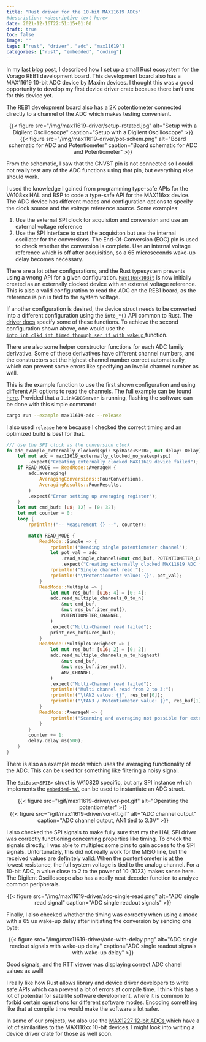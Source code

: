 ```yaml
---
title: "Rust driver for the 10-bit MAX11619 ADCs"
#description: <descriptive text here>
date: 2021-12-16T22:51:15+01:00
draft: true
toc: false
image: ""
tags: ["rust", "driver", "adc", "max11619"]
categories: ["rust", "embedded", "coding"]
---
```


In my [last blog post](https://robamu.github.io/post/rust-ecosystem/), I described how I set up a
small Rust ecosystem for the Vorago REB1 development board. This development board also
has a MAX11619 10-bit ADC device by Maxim devices. I thought this was a good opportunity
to develop my first device driver crate because there isn't one for this device yet.

The REB1 development board also has a 2K potentiometer connected directly to a channel of the ADC
which makes testing convenient.

<center>
{{< figure
	src="/img/max11619-driver/setup-rotated.jpg"
	alt="Setup with a Digilent Oscilloscope"
	caption="Setup with a Digilent Oscilloscope"
>}}
</center>

<center>
{{< figure
	src="/img/max11619-driver/pot-schem.png"
	alt="Board schematic for ADC and Potentiometer"
	caption="Board schematic for ADC and Potentiometer"
>}}
</center>

From the schematic, I saw that the CNVST pin is not connected so I could not really test
any of the ADC functions using that pin, but everything else should work.

I used the knowledge I gained from programming type-safe APIs for the VA108xx HAL and BSP to
code a type-safe API for the MAX116xx device. The ADC device has different modes and configuration
options to specify the clock source and the voltage reference source. Some examples:

1. Use the external SPI clock for acquisiton and conversion and use an external voltage reference
2. Use the SPI interface to start the acquisiton but use the internal oscillator for the conversions.
   The End-Of-Conversion (EOC) pin is used to check whether the conversion is complete.
   Use an internal voltage reference which is off after acquisition, so a 65 microseconds wake-up
   delay becomes necessary.

There are a lot other configurations, and the Rust typesystem prevents using a wrong API for a
given configuration. [`Max116xx10Bit`](https://docs.rs/max116xx-10bit/latest/max116xx_10bit/struct.Max116xx10Bit.html)
is now initially created as an externally clocked device with an external voltage reference.
This is also a valid configuration to read the ADC on the REB1 board,
as the reference is pin is tied to the system voltage.

If another configuration is desired, the device struct needs to be converted into a different
configuration using the `into_*()` API common to Rust. The [driver docs](https://docs.rs/max116xx-10bit/latest/max116xx_10bit/)
specify some of these functions. To achieve the second configuration shown above, one would
use the [`into_int_clkd_int_timed_through_ser_if_with_wakeup`
](https://docs.rs/max116xx-10bit/latest/max116xx_10bit/struct.Max116xx10Bit.html#method.into_int_clkd_int_timed_through_ser_if_with_wakeup)
function.

There are also some helper constructor functions for each ADC family derivative. Some of these
derivatives have different channel numbers, and the constructors set the highest channel number
correct automatically, which can prevent some errors like specifying an invalid channel number
as well.

This is the example function to use the first shown configuration and using different API
options to read the channels. The full example can be found
[here](https://egit.irs.uni-stuttgart.de/rust/vorago-reb1/src/branch/main/examples/max11619-adc.rs).
Provided that a `JLinkGDBServer` is running, flashing the software can be done with this simple
command:

```sh
cargo run --example max11619-adc --release
```

I also used `release` here because I checked the correct timing and an optimized build is best for
that.

```rs
/// Use the SPI clock as the conversion clock
fn adc_example_externally_clocked(spi: SpiBase<SPIB>, mut delay: Delay) -> ! {
    let mut adc = max11619_externally_clocked_no_wakeup(spi)
        .expect("Creating externally clocked MAX11619 device failed");
    if READ_MODE == ReadMode::AverageN {
        adc.averaging(
            AveragingConversions::FourConversions,
            AveragingResults::FourResults,
        )
        .expect("Error setting up averaging register");
    }
    let mut cmd_buf: [u8; 32] = [0; 32];
    let mut counter = 0;
    loop {
        rprintln!("-- Measurement {} --", counter);

        match READ_MODE {
            ReadMode::Single => {
                rprintln!("Reading single potentiometer channel");
                let pot_val = adc
                    .read_single_channel(&mut cmd_buf, POTENTIOMETER_CHANNEL)
                    .expect("Creating externally clocked MAX11619 ADC failed");
                rprintln!("Single channel read:");
                rprintln!("\tPotentiometer value: {}", pot_val);
            }
            ReadMode::Multiple => {
                let mut res_buf: [u16; 4] = [0; 4];
                adc.read_multiple_channels_0_to_n(
                    &mut cmd_buf,
                    &mut res_buf.iter_mut(),
                    POTENTIOMETER_CHANNEL,
                )
                .expect("Multi-Channel read failed");
                print_res_buf(&res_buf);
            }
            ReadMode::MultipleNToHighest => {
                let mut res_buf: [u16; 2] = [0; 2];
                adc.read_multiple_channels_n_to_highest(
                    &mut cmd_buf,
                    &mut res_buf.iter_mut(),
                    AN2_CHANNEL,
                )
                .expect("Multi-Channel read failed");
                rprintln!("Multi channel read from 2 to 3:");
                rprintln!("\tAN2 value: {}", res_buf[0]);
                rprintln!("\tAN3 / Potentiometer value: {}", res_buf[1]);
            }
            ReadMode::AverageN => {
                rprintln!("Scanning and averaging not possible for externally clocked mode");
            }
        }
        counter += 1;
        delay.delay_ms(500);
    }
}
```

There is also an example mode which uses the averaging functionality of the ADC. This can be used
for something like filtering a noisy signal.

The `SpiBase<SPIB>` struct is VA10820 specific, but any SPI instance which implements the
[`embedded-hal`](https://docs.rs/embedded-hal/latest/embedded_hal/) can be used to
instantiate an ADC struct.

<center>
{{< figure
	src="/gif/max11619-driver/vor-pot.gif"
	alt="Operating the potentiometer"
>}}
</center>

<center>
{{< figure
	src="/gif/max11619-driver/vor-rtt.gif"
	alt="ADC channel output"
	caption="ADC channel output, AN1 tied to 3.3V"
>}}
</center>

I also checked the SPI signals to make fully sure that my the HAL SPI driver was correctly
functioning concerning properties like timing. To check the signals directly, I was able to
multiplex some pins to gain access to the SPI signals. Unfortunately, this did not really work for
the MISO line, but the received values are
definitely valid: When the pontentiometer is at the lowest resistance, the full system voltage
is tied to the analog channel. For a 10-bit ADC, a value close to 2 to the power of 10 (1023)
makes sense here. The Digilent Oscilloscope also has a really neat decoder function
to analyze common peripherals.

<center>
{{< figure
	src="/img/max11619-driver/adc-single-read.png"
	alt="ADC single read signal"
	caption="ADC single readout signals"
>}}
</center>

Finally, I also checked whether the timing was correctly when using a mode with a 65 us
wake-up delay after initiating the conversion by sending one byte:

<center>
{{< figure
	src="/img/max11619-driver/adc-with-delay.png"
	alt="ADC single readout signals with wake-up delay"
	caption="ADC single readout signals with wake-up delay"
>}}
</center>

Good signals, and the RTT viewer was displaying correct ADC chanel values as well!

I really like how Rust allows library and device driver developers to write safe APIs which can
prevent a lot of errors at compile time. I think this has a lot of potential for satellite
software development, where it is common to forbid certain operations for different software modes.
Encoding something like that at compile time would make the software a lot safer.

In some of our projects, we also use the [MAX1227 12-bit ADCs
](https://www.maximintegrated.com/en/products/analog/data-converters/analog-to-digital-converters/MAX1227.html)
which have a lot of similarities to the MAX116xx 10-bit devices. I might look into writing
a device driver crate for those as well soon.
